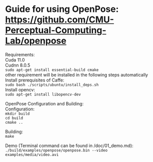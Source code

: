 # Guide for using OpenPose: https://github.com/CMU-Perceptual-Computing-Lab/openpose<br>
Requirements:<br>
Cuda 11.0<br>
Cudnn 8.0.5<br>
`sudo apt-get install essential-build cmake`<br>
other requirement will be installed in the following steps automatically<br>
Install prerequisites of Caffe:<br>
`sudo bash ./scripts/ubuntu/install_deps.sh`<br>
Install opencv:<br>
`sudo apt-get install libopencv-dev`<br>

OpenPose Configuration and Building:<br>
Configuration:<br>
`mkdir build`<br>
`cd build`<br>
`cmake ..`<br>

Building:<br>
`make`<br>

Demo (Terminal command can be found in /doc/01_demo.md):<br>
`./build/examples/openpose/openpose.bin --video examples/media/video.avi`<br>
